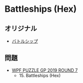 # Battleships (Hex)

## オリジナル
- [バトルシップ](battleships.md)

## 問題
- [WPF PUZZLE GP 2019 ROUND 7](../questions/wpfpgp2019-7.md)
	- 15\. Battleships (Hex)
